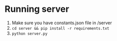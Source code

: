 # Running server

1. Make sure you have constants.json file in /server
2. `cd server && pip install -r requirements.txt`
3. `python server.py`
